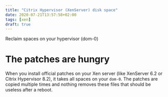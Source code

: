 ```yaml
---
title: "Citrix Hypervisor (XenServer) disk space"
date: 2020-07-21T13:57:58+02:00
tags: [xen]
draft: true
---
```


Reclaim spaces on your hypervisor (dom-0)

<!--more-->

# The patches are hungry

When you install official patches on your Xen server (like XenServer 6.2 or
Citrix Hypervisor 8.2), it takes all spaces on your `dom-0`. The patches are
copied multiple times and nothing removes these files that should be useless
after a reboot.
